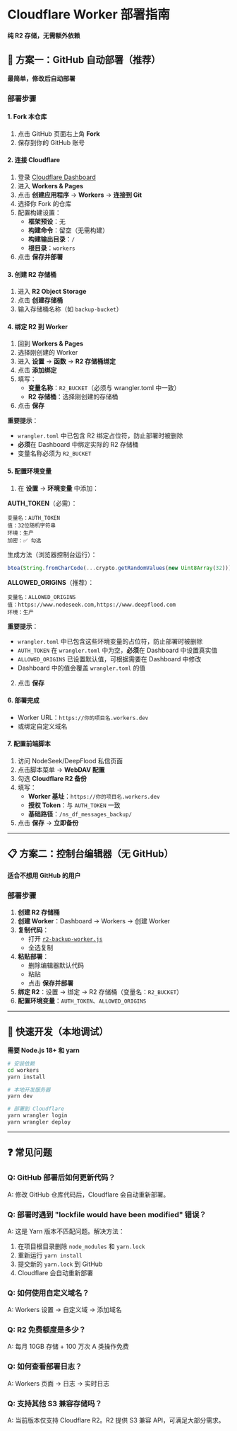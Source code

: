 # Cloudflare Worker 部署指南

**纯 R2 存储，无需额外依赖**

## 🚀 方案一：GitHub 自动部署（推荐）

**最简单，修改后自动部署**

### 部署步骤

#### 1. Fork 本仓库
1. 点击 GitHub 页面右上角 **Fork**
2. 保存到你的 GitHub 账号

#### 2. 连接 Cloudflare
1. 登录 [Cloudflare Dashboard](https://dash.cloudflare.com/)
2. 进入 **Workers & Pages**
3. 点击 **创建应用程序** → **Workers** → **连接到 Git**
4. 选择你 Fork 的仓库
5. 配置构建设置：
   - **框架预设**：无
   - **构建命令**：留空（无需构建）
   - **构建输出目录**：`/`
   - **根目录**：`workers`
6. 点击 **保存并部署**

#### 3. 创建 R2 存储桶
1. 进入 **R2 Object Storage**
2. 点击 **创建存储桶**
3. 输入存储桶名称（如 `backup-bucket`）

#### 4. 绑定 R2 到 Worker
1. 回到 **Workers & Pages**
2. 选择刚创建的 Worker
3. 进入 **设置** → **函数** → **R2 存储桶绑定**
4. 点击 **添加绑定**
5. 填写：
   - **变量名称**：`R2_BUCKET`（必须与 wrangler.toml 中一致）
   - **R2 存储桶**：选择刚创建的存储桶
6. 点击 **保存**

**重要提示**：
- `wrangler.toml` 中已包含 R2 绑定占位符，防止部署时被删除
- **必须**在 Dashboard 中绑定实际的 R2 存储桶
- 变量名称必须为 `R2_BUCKET`

#### 5. 配置环境变量
1. 在 **设置** → **环境变量** 中添加：

**AUTH_TOKEN**（必需）：
```
变量名：AUTH_TOKEN
值：32位随机字符串
环境：生产
加密：✅ 勾选
```

生成方法（浏览器控制台运行）：
```javascript
btoa(String.fromCharCode(...crypto.getRandomValues(new Uint8Array(32))))
```

**ALLOWED_ORIGINS**（推荐）：
```
变量名：ALLOWED_ORIGINS
值：https://www.nodeseek.com,https://www.deepflood.com
环境：生产
```

**重要提示**：
- `wrangler.toml` 中已包含这些环境变量的占位符，防止部署时被删除
- `AUTH_TOKEN` 在 `wrangler.toml` 中为空，**必须**在 Dashboard 中设置真实值
- `ALLOWED_ORIGINS` 已设置默认值，可根据需要在 Dashboard 中修改
- Dashboard 中的值会覆盖 `wrangler.toml` 的值

2. 点击 **保存**

#### 6. 部署完成
- Worker URL：`https://你的项目名.workers.dev`
- 或绑定自定义域名

#### 7. 配置前端脚本
1. 访问 NodeSeek/DeepFlood 私信页面
2. 点击脚本菜单 → **WebDAV 配置**
3. 勾选 **Cloudflare R2 备份**
4. 填写：
   - **Worker 基址**：`https://你的项目名.workers.dev`
   - **授权 Token**：与 `AUTH_TOKEN` 一致
   - **基础路径**：`/ns_df_messages_backup/`
5. 点击 **保存** → **立即备份**

---

## 📋 方案二：控制台编辑器（无 GitHub）

**适合不想用 GitHub 的用户**

### 部署步骤

1. **创建 R2 存储桶**
2. **创建 Worker**：Dashboard → Workers → 创建 Worker
3. **复制代码**：
   - 打开 [`r2-backup-worker.js`](r2-backup-worker.js)
   - 全选复制
4. **粘贴部署**：
   - 删除编辑器默认代码
   - 粘贴
   - 点击 **保存并部署**
5. **绑定 R2**：设置 → 绑定 → R2 存储桶（变量名：`R2_BUCKET`）
6. **配置环境变量**：`AUTH_TOKEN`、`ALLOWED_ORIGINS`

---

## 🔧 快速开发（本地调试）

**需要 Node.js 18+ 和 yarn**

```bash
# 安装依赖
cd workers
yarn install

# 本地开发服务器
yarn dev

# 部署到 Cloudflare
yarn wrangler login
yarn wrangler deploy
```

---

## ❓ 常见问题

### Q: GitHub 部署后如何更新代码？
A: 修改 GitHub 仓库代码后，Cloudflare 会自动重新部署。

### Q: 部署时遇到 "lockfile would have been modified" 错误？
A: 这是 Yarn 版本不匹配问题。解决方法：
1. 在项目根目录删除 `node_modules` 和 `yarn.lock`
2. 重新运行 `yarn install`
3. 提交新的 `yarn.lock` 到 GitHub
4. Cloudflare 会自动重新部署

### Q: 如何使用自定义域名？
A: Workers 设置 → 自定义域 → 添加域名

### Q: R2 免费额度是多少？
A: 每月 10GB 存储 + 100 万次 A 类操作免费

### Q: 如何查看部署日志？
A: Workers 页面 → 日志 → 实时日志

### Q: 支持其他 S3 兼容存储吗？
A: 当前版本仅支持 Cloudflare R2。R2 提供 S3 兼容 API，可满足大部分需求。
